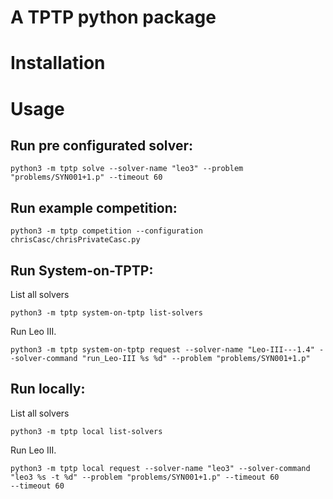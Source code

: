 # A TPTP python package

# Installation

# Usage
## Run pre configurated solver:
```
python3 -m tptp solve --solver-name "leo3" --problem "problems/SYN001+1.p" --timeout 60
```

## Run example competition:
```
python3 -m tptp competition --configuration chrisCasc/chrisPrivateCasc.py
```

## Run System-on-TPTP:

List all solvers
```
python3 -m tptp system-on-tptp list-solvers
```

Run Leo III.
```
python3 -m tptp system-on-tptp request --solver-name "Leo-III---1.4" --solver-command "run_Leo-III %s %d" --problem "problems/SYN001+1.p" 
```

## Run locally:

List all solvers
```
python3 -m tptp local list-solvers
```

Run Leo III.
```
python3 -m tptp local request --solver-name "leo3" --solver-command "leo3 %s -t %d" --problem "problems/SYN001+1.p" --timeout 60
--timeout 60
```
